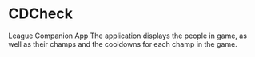 # CDCheck
League Companion App
The application displays the people in game, as well as their champs and the cooldowns for each champ in the game.
